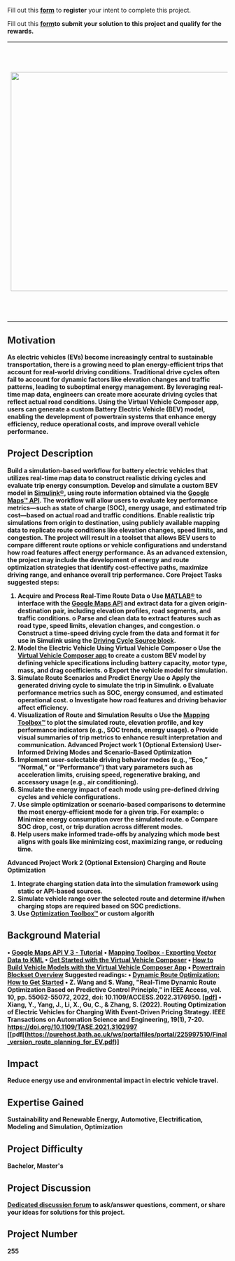 Fill out this <strong>[form](https://www.mathworks.com/academia/student-challenge/mathworks-excellence-in-innovation-signup.html?tfa_1=Intelligent%20Trip%20Planning%20for%20Battery%20Electric%20Vehicles%20Using%20Real-Time%20Map%20Data&tfa_2=255)</strong> to <strong>register</strong> your intent to complete this project.

Fill out this <strong>[form](https://www.mathworks.com/academia/student-challenge/mathworks-excellence-in-innovation-submission-form.html?tfa_1=Intelligent%20Trip%20Planning%20for%20Battery%20Electric%20Vehicles%20Using%20Real-Time%20Map%20Data&tfa_2=255)<strong/>to <strong>submit</strong> your solution to this project and qualify for the rewards.

<table>
<td><img src="https://gist.githubusercontent.com/robertogl/e0115dc303472a9cfd52bbbc8edb7665/raw/BEVtrip.png"  width=500 /></td>
<td><p><h1>Intelligent Trip Planning for Battery Electric Vehicles Using Real-Time Map Data</h1></p>
<p>Simulate electric vehicle trips using real-time map data to evaluate energy-efficient routes and strategies.</p>
</table>

## Motivation

As electric vehicles (EVs) become increasingly central to sustainable transportation, there is a growing need to plan energy-efficient trips that account for real-world driving conditions. Traditional drive cycles often fail to account for dynamic factors like elevation changes and traffic patterns, leading to suboptimal energy management. By leveraging real-time map data, engineers can create more accurate driving cycles that reflect actual road conditions. Using the Virtual Vehicle Composer app, users can generate a custom Battery Electric Vehicle (BEV) model, enabling the development of powertrain systems that enhance energy efficiency, reduce operational costs, and improve overall vehicle performance.

## Project Description

Build a simulation-based workflow for battery electric vehicles that utilizes real-time map data to construct realistic driving cycles and evaluate trip energy consumption. Develop and simulate a custom BEV model in [Simulink®](https://www.mathworks.com/products/simulink.html), using route information obtained via the [Google Maps™ API](https://developers.google.com/maps). The workflow will allow users to evaluate key performance metrics—such as state of charge (SOC), energy usage, and estimated trip cost—based on actual road and traffic conditions.
Enable realistic trip simulations from origin to destination, using publicly available mapping data to replicate route conditions like elevation changes, speed limits, and congestion. The project will result in a toolset that allows BEV users to compare different route options or vehicle configurations and understand how road features affect energy performance.
As an advanced extension, the project may include the development of energy and route optimization strategies that identify cost-effective paths, maximize driving range, and enhance overall trip performance.
Core Project Tasks 
suggested steps:
1.	Acquire and Process Real-Time Route Data
o	Use [MATLAB®](https://www.mathworks.com/products/matlab.html) to interface with the [Google Maps API](https://developers.google.com/maps) and extract data for a given origin-destination pair, including elevation profiles, road segments, and traffic conditions. 
o	Parse and clean data to extract features such as road type, speed limits, elevation changes, and congestion.
o	Construct a time-speed driving cycle from the data and format it for use in Simulink using the [Driving Cycle Source block](https://www.mathworks.com/help/vdynblks/ref/drivecyclesource.html).
2.	 Model the Electric Vehicle Using Virtual Vehicle Composer
o	Use the [Virtual Vehicle Composer app](https://www.mathworks.com/help/vdynblks/ref/virtualvehiclecomposer-app.html) to create a custom BEV model by defining vehicle specifications including battery capacity, motor type, mass, and drag coefficients.
o	Export the vehicle model for simulation.
3.	Simulate Route Scenarios and Predict Energy Use
o	Apply the generated driving cycle to simulate the trip in Simulink.
o	Evaluate performance metrics such as SOC, energy consumed, and estimated operational cost.
o	Investigate how road features and driving behavior affect efficiency.
4.	Visualization of Route and Simulation Results
o	Use the [Mapping Toolbox™](https://www.mathworks.com/products/mapping.html) to plot the simulated route, elevation profile, and key performance indicators (e.g., SOC trends, energy usage). 
o	Provide visual summaries of trip metrics to enhance result interpretation and communication.
Advanced Project work 1 (Optional Extension) 
User-Informed Driving Modes and Scenario-Based Optimization
1.	Implement user-selectable driving behavior modes (e.g., “Eco,” “Normal,” or “Performance”) that vary parameters such as acceleration limits, cruising speed, regenerative braking, and accessory usage (e.g., air conditioning).
2.	Simulate the energy impact of each mode using pre-defined driving cycles and vehicle configurations.
3.	Use simple optimization or scenario-based comparisons to determine the most energy-efficient mode for a given trip. For example:
o	Minimize energy consumption over the simulated route.
o	Compare SOC drop, cost, or trip duration across different modes.
4.	Help users make informed trade-offs by analyzing which mode best aligns with goals like minimizing cost, maximizing range, or reducing time.

Advanced Project Work 2 (Optional Extension)
Charging and Route Optimization
1.	Integrate charging station data into the simulation framework using static or API-based sources.
2.	Simulate vehicle range over the selected route and determine if/when charging stops are required based on SOC predictions.
3.	Use [Optimization Toolbox™](https://www.mathworks.com/products/optimization.html) or custom algorith

## Background Material

•	[Google Maps API V 3 - Tutorial](https://www.w3resource.com/API/google-maps/index.php)
•	[Mapping Toolbox - Exporting Vector Data to KML](https://www.mathworks.com/help/map/exporting-vector-data-to-kml.html)
•	[Get Started with the Virtual Vehicle Composer](https://www.mathworks.com/help/vdynblks/ug/get-started-with-the-virtual-vehicle-composer.html)
•	[How to Build Vehicle Models with the Virtual Vehicle Composer App](https://www.youtube.com/watch?v=qKxB6k9VZ78)
•	[Powertrain Blockset Overview](https://www.mathworks.com/products/powertrain.html)
Suggested readings:
•	[Dynamic Route Optimization: How to Get Started](https://nextbillion.ai/blog/dynamic-route-optimization)
•	Z. Wang and S. Wang, "Real-Time Dynamic Route Optimization Based on Predictive Control Principle," in IEEE Access, vol. 10, pp. 55062-55072, 2022, doi: 10.1109/ACCESS.2022.3176950. [[pdf](https://ieeexplore.ieee.org/stamp/stamp.jsp?arnumber=9779771)]
•	Xiang, Y., Yang, J., Li, X., Gu, C., & Zhang, S. (2022). Routing Optimization of Electric Vehicles for Charging With Event-Driven Pricing Strategy. IEEE Transactions on Automation Science and Engineering, 19(1), 7-20. https://doi.org/10.1109/TASE.2021.3102997 [[pdf[(https://purehost.bath.ac.uk/ws/portalfiles/portal/225997510/Final_version_route_planning_for_EV.pdf)]


## Impact

Reduce energy use and environmental impact in electric vehicle travel.

## Expertise Gained 

Sustainability and Renewable Energy, Automotive, Electrification, Modeling and Simulation, Optimization

## Project Difficulty

Bachelor, Master's

## Project Discussion

[Dedicated discussion forum](https://github.com/mathworks/MATLAB-Simulink-Challenge-Project-Hub/discussions/128) to ask/answer questions, comment, or share your ideas for solutions for this project.

## Project Number

255